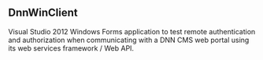 DnnWinClient
-------------
Visual Studio 2012 Windows Forms application to test remote authentication and authorization when communicating with a DNN CMS web portal using its web services framework / Web API.
